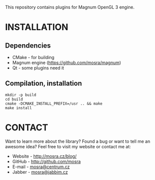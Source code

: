 This repository contains plugins for Magnum OpenGL 3 engine.

INSTALLATION
============

Dependencies
------------

 * CMake    - for building
 * Magnum engine (https://github.com/mosra/magnum)
 * Qt       - some plugins need it

Compilation, installation
-------------------------

    mkdir -p build
    cd build
    cmake -DCMAKE_INSTALL_PREFIX=/usr .. && make
    make install

CONTACT
=======

Want to learn more about the library? Found a bug or want to tell me an
awesome idea? Feel free to visit my website or contact me at:

 * Website - http://mosra.cz/blog/
 * GitHub - http://github.com/mosra
 * E-mail - mosra@centrum.cz
 * Jabber - mosra@jabbim.cz

